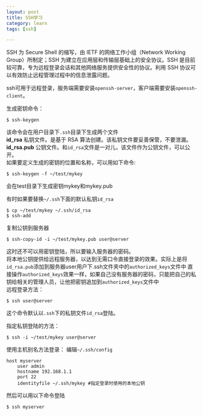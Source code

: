 ```yaml
---
layout: post
title: SSH学习
category: learn
tags: [ssh]

---
```



SSH 为 Secure Shell 的缩写，由 IETF 的网络工作小组（Network Working Group）所制定；SSH 为建立在应用层和传输层基础上的安全协议。SSH 是目前较可靠，专为远程登录会话和其他网络服务提供安全性的协议。利用 SSH 协议可以有效防止远程管理过程中的信息泄露问题。

ssh可用于远程登录，服务端需要安装`openssh-server`，客户端需要安装`openssh-client`。

<!--break-->

生成密钥命令：  
```shell
$ ssh-keygen
```  
该命令会在用户目录下`.ssh`目录下生成两个文件  
**id_rsa**         私钥文件。是基于 RSA 算法创建。该私钥文件要妥善保管，不要泄漏。  
**id_rsa.pub**  公钥文件。和`id_rsa`文件是一对儿，该文件作为公钥文件，可以公开。   
如果要定义生成的密钥的位置和名称，可以用如下命令:  
```shell
$ ssh-keygen -f ~/test/mykey
```  
会在test目录下生成密钥mykey和mykey.pub  

有时如果要替换`~/.ssh`下面的默认私钥`id_rsa`
```
$ cp ~/test/mykey ~/.ssh/id_rsa
$ ssh-add
```


复制公钥到服务器  
```shell
$ ssh-copy-id -i ~/test/mykey.pub user@server
```  
这时还不可以用密钥登陆，所以要输入服务器的密码。  
将本地公钥提供给远程服务器，以达到无需口令直接登录的效果。实际上是将`id_rsa.pub`添加到服务器user用户下.ssh文件夹中的`authorized_keys`文件中
直接操作`authorized_keys`效果一样，如果自己没有服务器的密码，只能把自己的私钥给相关的管理人员，让他把密钥追加到`authorized_keys`文件中  
远程登录方法：  
```shell
$ ssh user@server
```  
这个命令默认以`.ssh`下的私钥文件`id_rsa`登陆。  

指定私钥登陆的方法：  
```
$ ssh -i ~/test/mykey user@server
```  

使用主机别名方法登录：
编辑`~/.ssh/config`
```
host myserver
    user admin   
    hostname 192.168.1.1   
    port 22
    identityfile ~/.ssh/mykey #指定登录时使用的本地公钥
```   
然后可以用以下命令登陆  
```
$ ssh myserver
```
